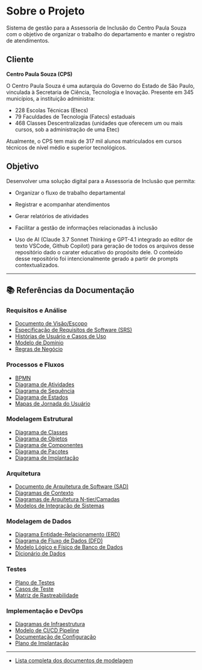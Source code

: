 # Sobre o Projeto
Sistema de gestão para a Assessoria de Inclusão do Centro Paula Souza com o objetivo de organizar o trabalho do departamento e manter o registro de atendimentos.

## Cliente
**Centro Paula Souza (CPS)**

O Centro Paula Souza é uma autarquia do Governo do Estado de São Paulo, vinculada à Secretaria de Ciência, Tecnologia e Inovação. Presente em 345 municípios, a instituição administra:
- 228 Escolas Técnicas (Etecs)
- 79 Faculdades de Tecnologia (Fatecs) estaduais
- 468 Classes Descentralizadas (unidades que oferecem um ou mais cursos, sob a administração de uma Etec)

Atualmente, o CPS tem mais de 317 mil alunos matriculados em cursos técnicos de nível médio e superior tecnológicos.

## Objetivo
Desenvolver uma solução digital para a Assessoria de Inclusão que permita:
- Organizar o fluxo de trabalho departamental
- Registrar e acompanhar atendimentos
- Gerar relatórios de atividades
- Facilitar a gestão de informações relacionadas à inclusão

- Uso de AI (Claude 3.7 Sonnet Thinking e GPT-4.1 integrado ao editor de texto VSCode, Github Copilot) para geração de todos os arquivos desse repositório dado o carater educativo do propósito dele. O conteúdo desse repositório foi intencionalmente gerado a partir de prompts contextualizados.

---

## 📚 Referências da Documentação

### Requisitos e Análise
- [Documento de Visão/Escopo](requisitos-e-analise/%20documento-visao-escopo.md)
- [Especificação de Requisitos de Software (SRS)](requisitos-e-analise/especificacao-de-requisitos-de-software.md)
- [Histórias de Usuário e Casos de Uso](requisitos-e-analise/historias-de-usuario-e-casos-de-uso.md)
- [Modelo de Domínio](requisitos-e-analise/modelo-de-dominio.md)
- [Regras de Negócio](requisitos-e-analise/regras-de-negocio.md)

### Processos e Fluxos
- [BPMN](processos-e-fluxos/bpmn.md)
- [Diagrama de Atividades](processos-e-fluxos/diagrama-de-atividades.md)
- [Diagrama de Sequência](processos-e-fluxos/diagrama-de-sequencia.md)
- [Diagrama de Estados](processos-e-fluxos/diagrama-de-estados.md)
- [Mapas de Jornada do Usuário](processos-e-fluxos/mapas-de-jornada-do-usuario.md)

### Modelagem Estrutural
- [Diagrama de Classes](modelagem-estrutural/diagrama-de-classes.md)
- [Diagrama de Objetos](modelagem-estrutural/diagrama-de-objetos.md)
- [Diagrama de Componentes](modelagem-estrutural/diagrama-de-componentes.md)
- [Diagrama de Pacotes](modelagem-estrutural/diagrama-de-pacotes.md)
- [Diagrama de Implantação](modelagem-estrutural/diagrama-de-implantacao.md)

### Arquitetura
- [Documento de Arquitetura de Software (SAD)](arquitetura/documento-de-arquitetura-de-software-sad.md)
- [Diagramas de Contexto](arquitetura/diagramas-de-contexto.md)
- [Diagramas de Arquitetura N-tier/Camadas](arquitetura/diagramas-de-arquitetura-n-tier-camadas.md)
- [Modelos de Integração de Sistemas](arquitetura/modelos-de-integracao-de-sistemas.md)

### Modelagem de Dados
- [Diagrama Entidade-Relacionamento (ERD)](modelagem-de-dados/diagrama-entidade-relacionamento.md)
- [Diagrama de Fluxo de Dados (DFD)](modelagem-de-dados/diagrama-de-fluxo-de-dados.md)
- [Modelo Lógico e Físico de Banco de Dados](modelagem-de-dados/modelo-logico-e-fisico-de-banco-de-dados.md)
- [Dicionário de Dados](modelagem-de-dados/dicionario-de-dados.md)

### Testes
- [Plano de Testes](testes/plano-de-testes.md)
- [Casos de Teste](testes/casos-de-teste.md)
- [Matriz de Rastreabilidade](testes/matriz-de-rastreabilidade.md)

### Implementação e DevOps
- [Diagramas de Infraestrutura](implementacao-e-devops/diagramas-de-infraestrutura.md)
- [Modelo de CI/CD Pipeline](implementacao-e-devops/modelo-de-ci-cd-pipeline.md)
- [Documentação de Configuração](implementacao-e-devops/documentacao-de-configuracao.md)
- [Plano de Implantação](implementacao-e-devops/plano-de-implantacao.md)

---

- [Lista completa dos documentos de modelagem](lista-docs.md)